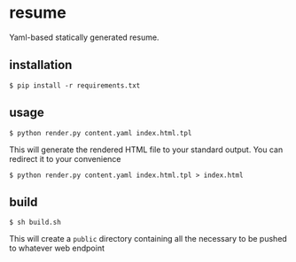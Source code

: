 # resume

Yaml-based statically generated resume.

## installation

```
$ pip install -r requirements.txt
```

## usage

```
$ python render.py content.yaml index.html.tpl
```

This will generate the rendered HTML file to your standard output. You can redirect it to your convenience

```
$ python render.py content.yaml index.html.tpl > index.html
```

## build

```
$ sh build.sh
```

This will create a `public` directory containing all the necessary to be pushed to whatever web endpoint
